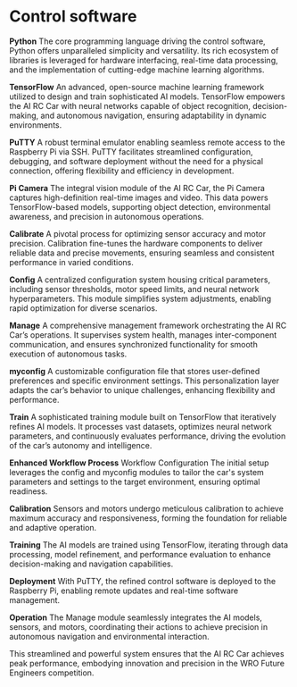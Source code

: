 Control software
====
**Python**
The core programming language driving the control software, Python offers unparalleled simplicity and versatility. Its rich ecosystem of libraries is leveraged for hardware interfacing, real-time data processing, and the implementation of cutting-edge machine learning algorithms.

**TensorFlow**
An advanced, open-source machine learning framework utilized to design and train sophisticated AI models. TensorFlow empowers the AI RC Car with neural networks capable of object recognition, decision-making, and autonomous navigation, ensuring adaptability in dynamic environments.

**PuTTY**
A robust terminal emulator enabling seamless remote access to the Raspberry Pi via SSH. PuTTY facilitates streamlined configuration, debugging, and software deployment without the need for a physical connection, offering flexibility and efficiency in development.

**Pi Camera**
The integral vision module of the AI RC Car, the Pi Camera captures high-definition real-time images and video. This data powers TensorFlow-based models, supporting object detection, environmental awareness, and precision in autonomous operations.

**Calibrate**
A pivotal process for optimizing sensor accuracy and motor precision. Calibration fine-tunes the hardware components to deliver reliable data and precise movements, ensuring seamless and consistent performance in varied conditions.

**Config**
A centralized configuration system housing critical parameters, including sensor thresholds, motor speed limits, and neural network hyperparameters. This module simplifies system adjustments, enabling rapid optimization for diverse scenarios.

**Manage**
A comprehensive management framework orchestrating the AI RC Car’s operations. It supervises system health, manages inter-component communication, and ensures synchronized functionality for smooth execution of autonomous tasks.

**myconfig**
A customizable configuration file that stores user-defined preferences and specific environment settings. This personalization layer adapts the car’s behavior to unique challenges, enhancing flexibility and performance.

**Train**
A sophisticated training module built on TensorFlow that iteratively refines AI models. It processes vast datasets, optimizes neural network parameters, and continuously evaluates performance, driving the evolution of the car’s autonomy and intelligence.

**Enhanced Workflow Process**
Workflow Configuration
The initial setup leverages the config and myconfig modules to tailor the car's system parameters and settings to the target environment, ensuring optimal readiness.

**Calibration**
Sensors and motors undergo meticulous calibration to achieve maximum accuracy and responsiveness, forming the foundation for reliable and adaptive operation.

**Training**
The AI models are trained using TensorFlow, iterating through data processing, model refinement, and performance evaluation to enhance decision-making and navigation capabilities.

**Deployment**
With PuTTY, the refined control software is deployed to the Raspberry Pi, enabling remote updates and real-time software management.

**Operation**
The Manage module seamlessly integrates the AI models, sensors, and motors, coordinating their actions to achieve precision in autonomous navigation and environmental interaction.

This streamlined and powerful system ensures that the AI RC Car achieves peak performance, embodying innovation and precision in the WRO Future Engineers competition.






